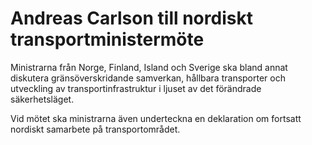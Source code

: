 # Andreas Carlson till nordiskt transportministermöte

Ministrarna från Norge, Finland, Island och Sverige ska bland annat diskutera gränsöverskridande samverkan, hållbara transporter och utveckling av transportinfrastruktur i ljuset av det förändrade säkerhetsläget.

Vid mötet ska ministrarna även underteckna en deklaration om fortsatt nordiskt samarbete på transportområdet.
